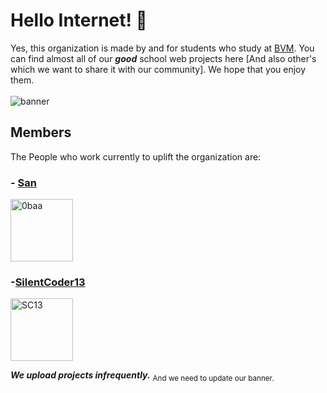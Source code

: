 # Hello Internet! 👋

Yes, this organization is made by and for students who study at [BVM](http://www.bvmglobal.org/index.aspx). You can find almost all of our ***good*** school web projects here [And also other's which we want to share it with our community]. We hope that you enjoy them.
<br><br>
![banner](https://cdn.jsdelivr.net/gh/globezens/.github@main/profile/banner.png)

## Members

The People who work currently to uplift the organization are:

### - [San](https://github.com/0baa)<br/>
<img src="https://avatars.githubusercontent.com/u/71178439?v=4" alt="0baa" width="100px" height="100px"> 

### -[SilentCoder13](https://github.com/SilentCoder13)
<img src="https://avatars.githubusercontent.com/u/83856111?v=4" alt="SC13" width="100px" height="100px"> 

***We upload projects infrequently.***&nbsp;<sub>And we need to update our banner.</sub>
